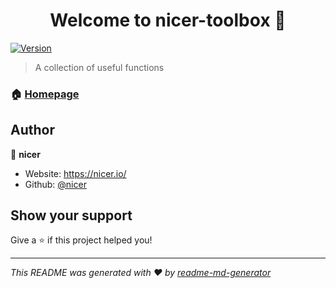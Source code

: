 <h1 align="center">Welcome to nicer-toolbox 👋</h1>
<p>
  <a href="https://www.npmjs.com/package/nicer-toolbox" target="_blank">
    <img alt="Version" src="https://img.shields.io/npm/v/nicer-toolbox.svg">
  </a>
</p>

> A collection of useful functions

### 🏠 [Homepage](https://www.npmjs.com/search?q=%40nicer-toolbox)

## Author

👤 **nicer**

- Website: https://nicer.io/
- Github: [@nicer](https://github.com/nicer)

## Show your support

Give a ⭐️ if this project helped you!

---

_This README was generated with ❤️ by [readme-md-generator](https://github.com/kefranabg/readme-md-generator)_
